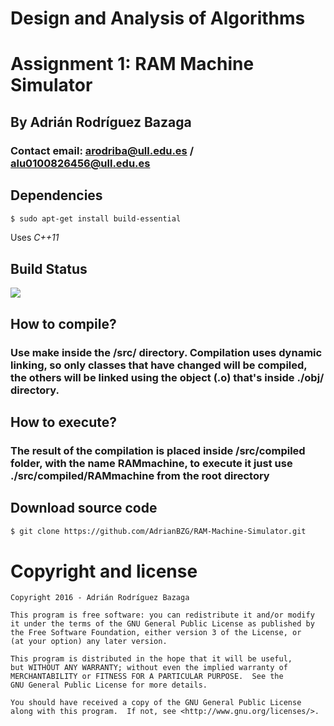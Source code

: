 # Design and Analysis of Algorithms
# Assignment 1: RAM Machine Simulator
## By Adrián Rodríguez Bazaga
### Contact email: arodriba@ull.edu.es / alu0100826456@ull.edu.es

## Dependencies

```sh
$ sudo apt-get install build-essential 
```
Uses *C++11*

## Build Status
![](http://i.imgur.com/7gvWrxI.png?1)

## How to compile?
### Use make inside the /src/ directory. Compilation uses dynamic linking, so only classes that have changed will be compiled, the others will be linked using the object (.o) that's inside ./obj/ directory.

## How to execute?
### The result of the compilation is placed inside /src/compiled folder, with the name RAMmachine, to execute it just use ./src/compiled/RAMmachine from the root directory

## Download source code

```sh
$ git clone https://github.com/AdrianBZG/RAM-Machine-Simulator.git
```

# Copyright and license

    Copyright 2016 - Adrián Rodríguez Bazaga

    This program is free software: you can redistribute it and/or modify
    it under the terms of the GNU General Public License as published by
    the Free Software Foundation, either version 3 of the License, or
    (at your option) any later version.
	
    This program is distributed in the hope that it will be useful,
    but WITHOUT ANY WARRANTY; without even the implied warranty of
    MERCHANTABILITY or FITNESS FOR A PARTICULAR PURPOSE.  See the
    GNU General Public License for more details.

    You should have received a copy of the GNU General Public License
    along with this program.  If not, see <http://www.gnu.org/licenses/>.